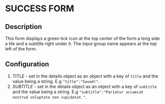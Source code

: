 # SUCCESS FORM

## Description

This form displays a green tick icon at the top center of the form a long side a tile and a subtitle right under it. The input group name appears at the top left of the form.

## Configuration

1. *TITLE* - set in the details object as an object with a key of `title` and the value being a string. E.g `"title":"Saved!"`.
2. *SUBTITLE* - set in the details object as an object with a key of `subtitle` and the value being a string. E.g `"subtitle":"Pariatur occaecat nostrud voluptate non cupidatat."`.
